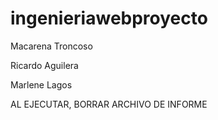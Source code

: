 # ingenieriawebproyecto 
Macarena Troncoso


Ricardo Aguilera 


Marlene Lagos 


AL EJECUTAR, BORRAR ARCHIVO DE INFORME 
